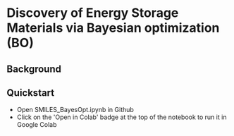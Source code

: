# Discovery of Energy Storage Materials via Bayesian optimization (BO)
## Background

## Quickstart
- Open SMILES_BayesOpt.ipynb in Github
- Click on the 'Open in Colab' badge at the top of the notebook to run it in Google Colab
